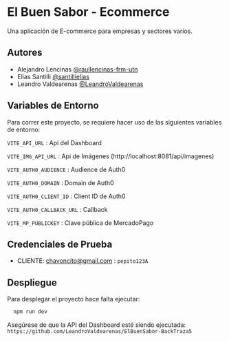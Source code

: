# El Buen Sabor - Ecommerce

Una aplicación de E-commerce para empresas y sectores varios.

## Autores

- Alejandro Lencinas [@raullencinas-frm-utn](https://github.com/raullencinas-frm-utn)
- Elias Santilli [@santillielias](https://github.com/santillielias)
- Leandro Valdearenas [@LeandroValdearenas](https://github.com/LeandroValdearenas)

## Variables de Entorno

Para correr este proyecto, se requiere hacer uso de las siguientes variables de entorno:

`VITE_API_URL` : Api del Dashboard

`VITE_IMG_API_URL` : Api de Imágenes (http://localhost:8081/api/imagenes)

`VITE_AUTH0_AUDIENCE` : Audience de Auth0

`VITE_AUTH0_DOMAIN` : Domain de Auth0

`VITE_AUTH0_CLIENT_ID` : Client ID de Auth0

`VITE_AUTH0_CALLBACK_URL` : Callback

`VITE_MP_PUBLICKEY` : Clave pública de MercadoPago

## Credenciales de Prueba

- CLIENTE: chavoncito@gmail.com : `pepito123A`


## Despliegue

Para desplegar el proyecto hace falta ejecutar:

```bash
  npm run dev
```

Asegúrese de que la API del Dashboard esté siendo ejecutada: `https://github.com/LeandroValdearenas/ElBuenSabor-BackTraza5`

